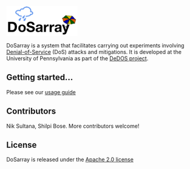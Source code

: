 ![Pax](doc/dosarray_logo.png)

DoSarray is a system that facilitates carrying out experiments involving
[Denial-of-Service](https://en.wikipedia.org/wiki/Denial-of-service_attack) (DoS) attacks and mitigations.
It is developed at the University of Pennsylvania as part of the [DeDOS project](http://dedos-project.net/).

## Getting started...
Please see our [usage guide](doc/USAGE.md)

## Contributors
Nik Sultana, Shilpi Bose. More contributors welcome!

## License
DoSarray is released under the [Apache 2.0 license](LICENSE)
